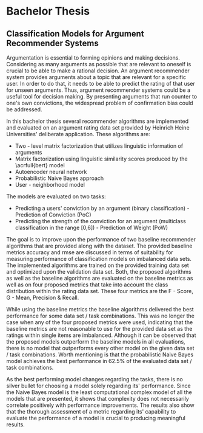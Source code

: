 # Bachelor Thesis
## Classification Models for Argument Recommender Systems

Argumentation is essential to forming opinions and making decisions. Considering as many arguments as possible that are relevant to oneself is crucial to be able to make a rational decision. An argument recommender system provides arguments about a topic that are relevant for a specific user. In order to do that, it needs to be able to predict the rating of that user for unseen arguments. Thus, argument recommender systems could be a useful tool for decision making. By presenting arguments that run counter to one's own convictions, the widespread problem of confirmation bias could be addressed. 

In this bachelor thesis several recommender algorithms are implemented and evaluated on an argument rating data set provided by Heinrich Heine Universities' deliberate application. These algorithms are:
* Two - level matrix factorization that utilizes linguistic information of arguments
* Matrix factorization using linguistic similarity scores produced by the \acrfull{bert} model
* Autoencoder neural network
* Probabilistic Naive Bayes approach
* User - neighborhood model

The models are evaluated on two tasks:
* Predicting a users' conviction by an argument (binary classification) - Prediction of Conviction (PoC)
* Predicting the strength of the conviction for an argument (multiclass classification in the range [0,6]) - Prediction of Weight (PoW)

The goal is to improve upon the performance of two baseline recommender algorithms that are provided along with the dataset.
The provided baseline metrics accuracy and rmse are discussed in terms of suitability for measuring performance of classification models on imbalanced data sets.
The implemented algorithms are trained on the provided training data set and optimized upon the validation data set. Both, the proposed algorithms as well as the baseline algorithms are evaluated on the baseline metrics as well as on four proposed metrics that take into account the class distribution within the rating data set. These four metrics are the F - Score, G - Mean, Precision \& Recall. 

While using the baseline metrics the baseline algorithms delivered the best performance for some data set / task combinations. This was no longer the case when any of the four proposed metrics were used, indicating that the baseline metrics are not reasonable to use for the provided data set as the ratings within single items are imbalanced. Although it can be observed that the proposed models outperform the baseline models in all evaluations, there is no model that outperforms every other model on the given data set / task combinations. Worth mentioning is that the probabilistic Naive Bayes model achieves the best performance in 62.5% of the evaluated data set / task combinations. 

As the best performing model changes regarding the tasks, there is no silver bullet for choosing a model solely regarding its' performance. 
Since the Naive Bayes model is the least computational complex model of all the models that are presented, it shows that complexity does not necessarily correlate positively with performance improvements.
The results also show that the thorough assessment of a metric regarding its' capability to evaluate the performance of a model is crucial to producing meaningful results.